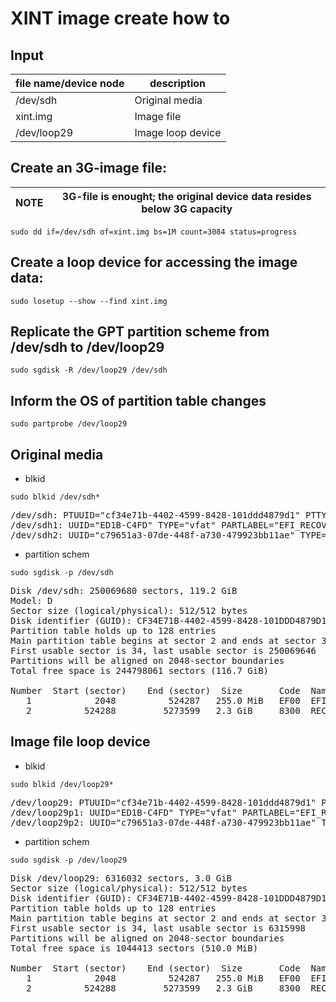 # XINT image create how to

## Input

|file name/device node|description|
|---|---|
|/dev/sdh|Original media|
|xint.img|Image file|
|/dev/loop29|Image loop device|

## Create an 3G-image file:
|NOTE|3G-file is enought; the original device data resides below 3G capacity|
|---|---|
```
sudo dd if=/dev/sdh of=xint.img bs=1M count=3084 status=progress
```

## Create a loop device for accessing the image data:
```
sudo losetup --show --find xint.img
```

## Replicate the GPT partition scheme from /dev/sdh to /dev/loop29
```
sudo sgdisk -R /dev/loop29 /dev/sdh
```

## Inform the OS of partition table changes
```
sudo partprobe /dev/loop29
```

## Original media
* blkid
```
sudo blkid /dev/sdh*
```
<pre>
/dev/sdh: PTUUID="cf34e71b-4402-4599-8428-101ddd4879d1" PTTYPE="gpt"
/dev/sdh1: UUID="ED1B-C4FD" TYPE="vfat" PARTLABEL="EFI_RECOVERY" PARTUUID="6fdf2915-727d-4d5c-892c-5801a925fdc0"
/dev/sdh2: UUID="c79651a3-07de-448f-a730-479923bb11ae" TYPE="ext4" PARTLABEL="RECOVERY" PARTUUID="d6d9ce8c-b3d3-482e-88ea-fc901629f240"
</pre>

* partition schem
```
sudo sgdisk -p /dev/sdh
```
<pre>
Disk /dev/sdh: 250069680 sectors, 119.2 GiB
Model: D
Sector size (logical/physical): 512/512 bytes
Disk identifier (GUID): CF34E71B-4402-4599-8428-101DDD4879D1
Partition table holds up to 128 entries
Main partition table begins at sector 2 and ends at sector 33
First usable sector is 34, last usable sector is 250069646
Partitions will be aligned on 2048-sector boundaries
Total free space is 244798061 sectors (116.7 GiB)

Number  Start (sector)    End (sector)  Size       Code  Name
   1            2048          524287   255.0 MiB   EF00  EFI_RECOVERY
   2          524288         5273599   2.3 GiB     8300  RECOVERY
</pre>

## Image file loop device
* blkid
```
sudo blkid /dev/loop29*
```
<pre>
/dev/loop29: PTUUID="cf34e71b-4402-4599-8428-101ddd4879d1" PTTYPE="gpt"
/dev/loop29p1: UUID="ED1B-C4FD" TYPE="vfat" PARTLABEL="EFI_RECOVERY" PARTUUID="6fdf2915-727d-4d5c-892c-5801a925fdc0"
/dev/loop29p2: UUID="c79651a3-07de-448f-a730-479923bb11ae" TYPE="ext4" PARTLABEL="RECOVERY" PARTUUID="d6d9ce8c-b3d3-482e-88ea-fc901629f240"
</pre>

* partition schem
```
sudo sgdisk -p /dev/loop29
```
<pre>
Disk /dev/loop29: 6316032 sectors, 3.0 GiB
Sector size (logical/physical): 512/512 bytes
Disk identifier (GUID): CF34E71B-4402-4599-8428-101DDD4879D1
Partition table holds up to 128 entries
Main partition table begins at sector 2 and ends at sector 33
First usable sector is 34, last usable sector is 6315998
Partitions will be aligned on 2048-sector boundaries
Total free space is 1044413 sectors (510.0 MiB)

Number  Start (sector)    End (sector)  Size       Code  Name
   1            2048          524287   255.0 MiB   EF00  EFI_RECOVERY
   2          524288         5273599   2.3 GiB     8300  RECOVERY
</pre>
